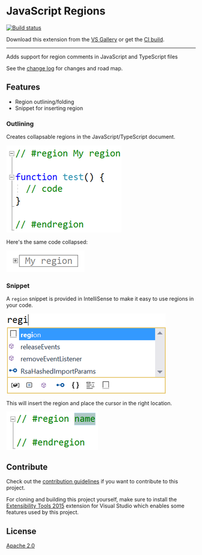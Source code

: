 # JavaScript Regions

<!-- Replace this badge with your own-->
[![Build status](https://ci.appveyor.com/api/projects/status/hv6uyc059rqbc6fj?svg=true)](https://ci.appveyor.com/project/madskristensen/extensibilitytools)

<!-- Update the VS Gallery link after you upload the VSIX-->
Download this extension from the [VS Gallery](https://visualstudiogallery.msdn.microsoft.com/[GuidFromGallery])
or get the [CI build](http://vsixgallery.com/extension/74208c70-24ae-4899-ac91-658f11f0e65b/).

---------------------------------------

Adds support for region comments in JavaScript and TypeScript files

See the [change log](CHANGELOG.md) for changes and road map.

## Features

- Region outlining/folding
- Snippet for inserting region

### Outlining
Creates collapsable regions in the JavaScript/TypeScript document.

![Region Code](art/region-code.png)

Here's the same code collapsed:

![Region Collapsed](art/region-collapsed.png)

### Snippet
A `region` snippet is provided in IntelliSense to make it easy to use regions in your code.

![Completion region](art/completion.png)

This will insert the region and place the cursor in the right location.

![Region Snippet](art/region-snippet.png)

## Contribute
Check out the [contribution guidelines](CONTRIBUTING.md)
if you want to contribute to this project.

For cloning and building this project yourself, make sure
to install the
[Extensibility Tools 2015](https://visualstudiogallery.msdn.microsoft.com/ab39a092-1343-46e2-b0f1-6a3f91155aa6)
extension for Visual Studio which enables some features
used by this project.

## License
[Apache 2.0](LICENSE)